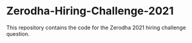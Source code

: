 # Zerodha-Hiring-Challenge-2021
This repository contains the code for the Zerodha 2021 hiring challenge question.

